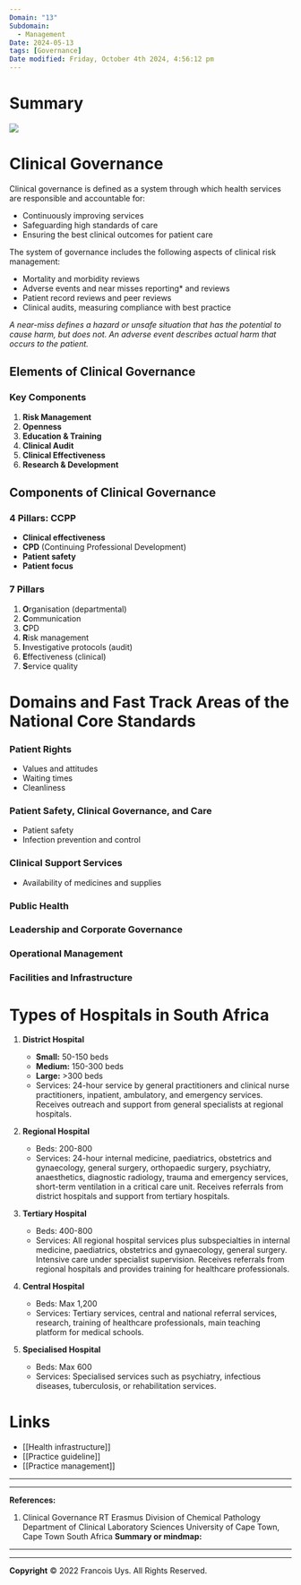 ```yaml
---
Domain: "13"
Subdomain:
  - Management
Date: 2024-05-13
tags: [Governance]
Date modified: Friday, October 4th 2024, 4:56:12 pm
---
```


# Summary

![](Pasted%20image%2020240516211638.png)

# Clinical Governance

Clinical governance is defined as a system through which health services are responsible and accountable for:

- Continuously improving services
- Safeguarding high standards of care
- Ensuring the best clinical outcomes for patient care

The system of governance includes the following aspects of clinical risk management:

- Mortality and morbidity reviews
- Adverse events and near misses reporting* and reviews
- Patient record reviews and peer reviews
- Clinical audits, measuring compliance with best practice

*A near-miss defines a hazard or unsafe situation that has the potential to cause harm, but does not. An adverse event describes actual harm that occurs to the patient.*

## Elements of Clinical Governance

### Key Components
1. **Risk Management**
2. **Openness**
3. **Education & Training**
4. **Clinical Audit**
5. **Clinical Effectiveness**
6. **Research & Development**

## Components of Clinical Governance

### 4 Pillars: **CCPP**
- **Clinical effectiveness**
- **CPD** (Continuing Professional Development)
- **Patient safety**
- **Patient focus**

### 7 Pillars
1. **O**rganisation (departmental)
2. **C**ommunication
3. **C**PD
4. **R**isk management
5. **I**nvestigative protocols (audit)
6. **E**ffectiveness (clinical)
7. **S**ervice quality

# Domains and Fast Track Areas of the National Core Standards

### Patient Rights
- Values and attitudes
- Waiting times
- Cleanliness

### Patient Safety, Clinical Governance, and Care
- Patient safety
- Infection prevention and control

### Clinical Support Services
- Availability of medicines and supplies

### Public Health

### Leadership and Corporate Governance

### Operational Management

### Facilities and Infrastructure

# Types of Hospitals in South Africa

1. **District Hospital**
   - **Small:** 50-150 beds
   - **Medium:** 150-300 beds
   - **Large:** >300 beds
   - Services: 24-hour service by general practitioners and clinical nurse practitioners, inpatient, ambulatory, and emergency services. Receives outreach and support from general specialists at regional hospitals.

2. **Regional Hospital**
   - Beds: 200-800
   - Services: 24-hour internal medicine, paediatrics, obstetrics and gynaecology, general surgery, orthopaedic surgery, psychiatry, anaesthetics, diagnostic radiology, trauma and emergency services, short-term ventilation in a critical care unit. Receives referrals from district hospitals and support from tertiary hospitals.

3. **Tertiary Hospital**
   - Beds: 400-800
   - Services: All regional hospital services plus subspecialties in internal medicine, paediatrics, obstetrics and gynaecology, general surgery. Intensive care under specialist supervision. Receives referrals from regional hospitals and provides training for healthcare professionals.

4. **Central Hospital**
   - Beds: Max 1,200
   - Services: Tertiary services, central and national referral services, research, training of healthcare professionals, main teaching platform for medical schools.

5. **Specialised Hospital**
   - Beds: Max 600
   - Services: Specialised services such as psychiatry, infectious diseases, tuberculosis, or rehabilitation services.

# Links
- [[Health infrastructure]]
- [[Practice guideline]]
- [[Practice management]]

---

---
**References:**

1. Clinical Governance RT Erasmus Division of Chemical Pathology Department of Clinical Laboratory Sciences University of Cape Town, Cape Town South Africa
**Summary or mindmap:**

------------------------------------------------------------------------------------------------------------------------------------------------------------------------------------------------------------------------------


---

**Copyright**
© 2022 Francois Uys. All Rights Reserved.
